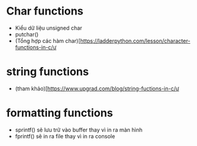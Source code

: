 # Char functions
- Kiểu dữ liệu unsigned char
- putchar()
- (Tổng hợp các hàm char)[https://ladderpython.com/lesson/character-functions-in-c/ư

# string functions
- (tham khảo)[https://www.upgrad.com/blog/string-fuctions-in-c/ư

# formatting functions
- sprintf() sẽ lưu trữ vào buffer thay vì in ra màn hình
- fprintf() sẽ in ra file thay vì in ra console